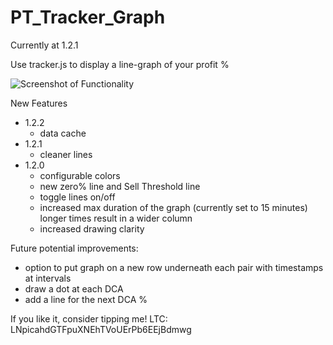 ﻿# PT_Tracker_Graph

Currently at 1.2.1

Use tracker.js to display a line-graph of your profit %

![Screenshot of Functionality](https://i.imgur.com/sf1qHk5.png "Graphs on the DCA screen")


New Features
- 1.2.2
  - data cache
- 1.2.1
  - cleaner lines
- 1.2.0
  - configurable colors
  - new zero% line and Sell Threshold line
  - toggle lines on/off
  - increased max duration of the graph (currently set to 15 minutes) longer times result in a wider column
  - increased drawing clarity

Future potential improvements:
- option to put graph on a new row underneath each pair with timestamps at intervals
- draw a dot at each DCA
- add a line for the next DCA %

If you like it, consider tipping me!
LTC: LNpicahdGTFpuXNEhTVoUErPb6EEjBdmwg
